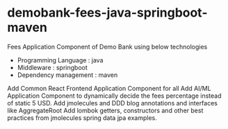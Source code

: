 # demobank-fees-java-springboot-maven
Fees Application Component of Demo Bank using below technologies
- Programming Language : java
- Middleware : springboot
- Dependency management : maven

Add Common React Frontend Application Component for all
Add AI/ML Application Component to dynamically decide the fees percentage instead of static 5 USD.
Add jmolecules and DDD blog annotations and interfaces like AggregateRoot
Add lombok getters, constructors and other best practices from jmolecules spring data jpa examples.
